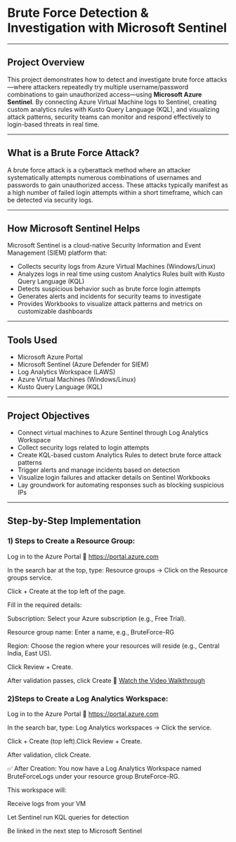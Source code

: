 # Brute Force Detection & Investigation with Microsoft Sentinel

---

## Project Overview

This project demonstrates how to detect and investigate brute force attacks—where attackers repeatedly try multiple username/password combinations to gain unauthorized access—using **Microsoft Azure Sentinel**. By connecting Azure Virtual Machine logs to Sentinel, creating custom analytics rules with Kusto Query Language (KQL), and visualizing attack patterns, security teams can monitor and respond effectively to login-based threats in real time.

---

## What is a Brute Force Attack?

A brute force attack is a cyberattack method where an attacker systematically attempts numerous combinations of usernames and passwords to gain unauthorized access. These attacks typically manifest as a high number of failed login attempts within a short timeframe, which can be detected via security logs.

---

## How Microsoft Sentinel Helps

Microsoft Sentinel is a cloud-native Security Information and Event Management (SIEM) platform that:

- Collects security logs from Azure Virtual Machines (Windows/Linux)
- Analyzes logs in real time using custom Analytics Rules built with Kusto Query Language (KQL)
- Detects suspicious behavior such as brute force login attempts
- Generates alerts and incidents for security teams to investigate
- Provides Workbooks to visualize attack patterns and metrics on customizable dashboards

---

## Tools Used

- Microsoft Azure Portal  
- Microsoft Sentinel (Azure Defender for SIEM)  
- Log Analytics Workspace (LAWS)  
- Azure Virtual Machines (Windows/Linux)  
- Kusto Query Language (KQL)

---

## Project Objectives

- Connect virtual machines to Azure Sentinel through Log Analytics Workspace  
- Collect security logs related to login attempts  
- Create KQL-based custom Analytics Rules to detect brute force attack patterns  
- Trigger alerts and manage incidents based on detection  
- Visualize login failures and attacker details on Sentinel Workbooks  
- Lay groundwork for automating responses such as blocking suspicious IPs

---

## Step-by-Step Implementation
### 1) Steps to Create a Resource Group:
Log in to the Azure Portal
🔗 https://portal.azure.com

In the search bar at the top, type:
Resource groups → Click on the Resource groups service.

Click + Create at the top left of the page.

Fill in the required details:

Subscription: Select your Azure subscription (e.g., Free Trial).

Resource group name: Enter a name, e.g., BruteForce-RG

Region: Choose the region where your resources will reside (e.g., Central India, East US).

Click Review + Create.

After validation passes, click Create
🎥 [Watch the Video Walkthrough](https://github.com/user-attachments/assets/1dae53e5-a30c-4bd3-8c78-de5a613ec69c)

### 2)Steps to Create a Log Analytics Workspace:
Log in to the Azure Portal
🔗 https://portal.azure.com

In the search bar, type:
Log Analytics workspaces → Click the service.

Click + Create (top left).Click Review + Create.

After validation, click Create.

✅ After Creation:
You now have a Log Analytics Workspace named BruteForceLogs under your resource group BruteForce-RG.

This workspace will:

Receive logs from your VM

Let Sentinel run KQL queries for detection

Be linked in the next step to Microsoft Sentinel






